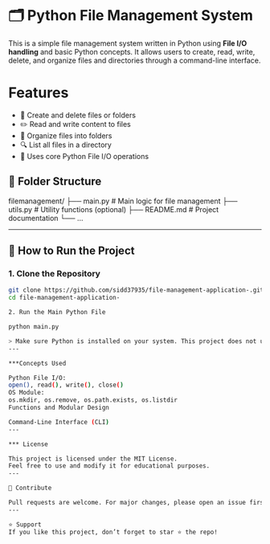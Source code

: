 # 🗂️ Python File Management System

This is a simple file management system written in Python using **File I/O handling** and basic Python concepts. It allows users to create, read, write, delete, and organize files and directories through a command-line interface.

# Features

- 📁 Create and delete files or folders
- ✏️ Read and write content to files
- 📂 Organize files into folders
- 🔍 List all files in a directory
- 🧠 Uses core Python File I/O operations

## 📂 Folder Structure

filemanagement/ ├── main.py               # Main logic for file management ├── utils.py              # Utility functions (optional) ├── README.md             # Project documentation └── ...

---

## 🚀 How to Run the Project

### 1. Clone the Repository

```bash
git clone https://github.com/sidd37935/file-management-application-.git
cd file-management-application-

2. Run the Main Python File

python main.py

> Make sure Python is installed on your system. This project does not use external libraries, so no setup needed.
---

***Concepts Used

Python File I/O:
open(), read(), write(), close()
OS Module:
os.mkdir, os.remove, os.path.exists, os.listdir
Functions and Modular Design

Command-Line Interface (CLI)
---

*** License

This project is licensed under the MIT License.
Feel free to use and modify it for educational purposes.
---

🙌 Contribute

Pull requests are welcome. For major changes, please open an issue first to discuss what you would like to change.
---

⭐️ Support
If you like this project, don’t forget to star ⭐ the repo!

